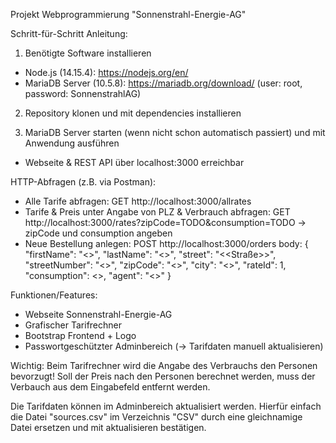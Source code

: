 Projekt Webprogrammierung "Sonnenstrahl-Energie-AG"

Schritt-für-Schritt Anleitung:

1. Benötigte Software installieren
- Node.js (14.15.4): https://nodejs.org/en/
- MariaDB Server (10.5.8): https://mariadb.org/download/ (user: root, password: SonnenstrahlAG)

2. Repository klonen und mit <npm install> dependencies installieren

3. MariaDB Server starten (wenn nicht schon automatisch passiert) und mit <npm start> Anwendung ausführen
- Webseite & REST API über localhost:3000 erreichbar


HTTP-Abfragen (z.B. via Postman):
- Alle Tarife abfragen: GET http://localhost:3000/allrates
- Tarife & Preis unter Angabe von PLZ & Verbrauch abfragen: GET http://localhost:3000/rates?zipCode=TODO&consumption=TODO -> zipCode und consumption angeben
- Neue Bestellung anlegen: POST http://localhost:3000/orders
body:
{
    "firstName": "<<Vorname>>",
    "lastName": "<<Nachname>>",
    "street": "<<Straße>>",
    "streetNumber": "<<Hausnummer>>",
    "zipCode": "<<PLZ>>",
    "city": "<<Stadt>>",
    "rateId": 1,
    "consumption": <<Verbrauch>>,
    "agent": "<<Vergleichsportal>>"
}

Funktionen/Features:
- Webseite Sonnenstrahl-Energie-AG
- Grafischer Tarifrechner
- Bootstrap Frontend + Logo
- Passwortgeschützter Adminbereich (-> Tarifdaten manuell aktualisieren)

Wichtig:
Beim Tarifrechner wird die Angabe des Verbrauchs den Personen bevorzugt! Soll der Preis nach den Personen
berechnet werden, muss der Verbauch aus dem Eingabefeld entfernt werden.

Die Tarifdaten können im Adminbereich aktualisiert werden. Hierfür einfach die Datei "sources.csv" im Verzeichnis "CSV" durch eine gleichnamige Datei ersetzen und mit aktualisieren bestätigen.